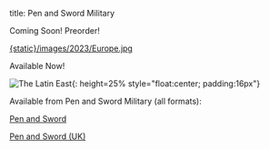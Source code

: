 title: Pen and Sword Military

Coming Soon! Preorder!

[{static}/images/2023/Europe.jpg](https://www.pen-and-sword.co.uk/Warfare-in-the-Age-of-Crusades-Hardback/p/24051)

Available Now!

![The Latin East]({static}/images/universe/TheLatinEast.png){: height=25% style="float:center; padding:16px"}

Available from Pen and Sword Military (all formats):

[Pen and Sword](https://www.penandswordbooks.com/author/john-cairns/)

[Pen and Sword (UK)](https://www.pen-and-sword.co.uk/John-Cairns/a/7)

